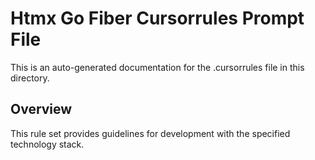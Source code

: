 # Htmx Go Fiber Cursorrules Prompt File

This is an auto-generated documentation for the .cursorrules file in this directory.

## Overview

This rule set provides guidelines for development with the specified technology stack.
